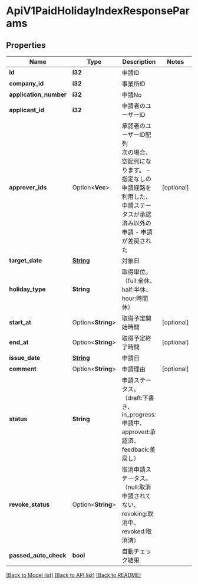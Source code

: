 # ApiV1PaidHolidayIndexResponseParams

## Properties

Name | Type | Description | Notes
------------ | ------------- | ------------- | -------------
**id** | **i32** | 申請ID | 
**company_id** | **i32** | 事業所ID | 
**application_number** | **i32** | 申請No | 
**applicant_id** | **i32** | 申請者のユーザーID | 
**approver_ids** | Option<**Vec<i32>**> | 承認者のユーザーID配列<br> 次の場合、空配列になります。 - 指定なしの申請経路を利用した、申請ステータスが承認済み以外の申請 - 申請が差戻された | [optional]
**target_date** | [**String**](string.md) | 対象日 | 
**holiday_type** | **String** | 取得単位。（full:全休、half:半休、hour:時間休） | 
**start_at** | Option<**String**> | 取得予定開始時間 | [optional]
**end_at** | Option<**String**> | 取得予定終了時間 | [optional]
**issue_date** | [**String**](string.md) | 申請日 | 
**comment** | Option<**String**> | 申請理由 | [optional]
**status** | **String** | 申請ステータス。（draft:下書き、in_progress:申請中、approved:承認済、feedback:差戻し） | 
**revoke_status** | Option<**String**> | 取消申請ステータス。（null:取消申請されてない、revoking:取消中、revoked:取消済） | 
**passed_auto_check** | **bool** | 自動チェック結果 | 

[[Back to Model list]](../README.md#documentation-for-models) [[Back to API list]](../README.md#documentation-for-api-endpoints) [[Back to README]](../README.md)


